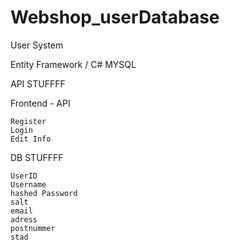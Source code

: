 # Webshop_userDatabase


User System

Entity Framework / C#
MYSQL

API STUFFFF

Frontend - API

    Register
    Login
    Edit Info



DB STUFFFF

	UserID
	Username
	hashed Password
	salt
	email
	adress
	postnummer
	stad

